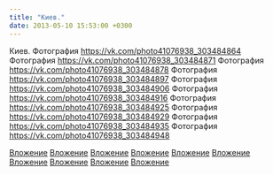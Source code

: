 ```yaml
---
title: "Киев."
date: 2013-05-10 15:53:00 +0300
---
```


Киев.
Фотография
https://vk.com/photo41076938_303484864
Фотография
https://vk.com/photo41076938_303484871
Фотография
https://vk.com/photo41076938_303484878
Фотография
https://vk.com/photo41076938_303484897
Фотография
https://vk.com/photo41076938_303484906
Фотография
https://vk.com/photo41076938_303484916
Фотография
https://vk.com/photo41076938_303484925
Фотография
https://vk.com/photo41076938_303484929
Фотография
https://vk.com/photo41076938_303484935
Фотография
https://vk.com/photo41076938_303484948

[Вложение](https://vk.com/photo41076938_303484864)
[Вложение](https://vk.com/photo41076938_303484871)
[Вложение](https://vk.com/photo41076938_303484878)
[Вложение](https://vk.com/photo41076938_303484897)
[Вложение](https://vk.com/photo41076938_303484906)
[Вложение](https://vk.com/photo41076938_303484916)
[Вложение](https://vk.com/photo41076938_303484925)
[Вложение](https://vk.com/photo41076938_303484929)
[Вложение](https://vk.com/photo41076938_303484935)
[Вложение](https://vk.com/photo41076938_303484948)
